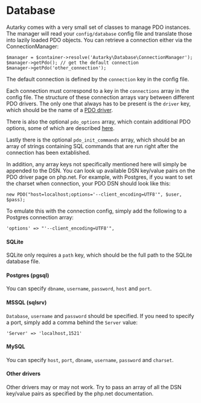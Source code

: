 # Database

Autarky comes with a very small set of classes to manage PDO instances. The manager will read your `config/database` config file and translate those into lazily loaded PDO objects. You can retrieve a connection either via the ConnectionManager:

	$manager = $container->resolve('Autarky\Database\ConnectionManager');
	$manager->getPdo(); // get the default connection
	$manager->getPdo('other_connection');

The default connection is defined by the `connection` key in the config file.

Each connection must correspond to a key in the `connections` array in the config file. The structure of these connection arrays vary between different PDO drivers. The only one that always has to be present is the `driver` key, which should be the name of a [PDO driver](http://php.net/manual/en/pdo.drivers.php).

There is also the optional `pdo_options` array, which contain additional PDO options, some of which are described [here](http://php.net/manual/en/pdo.setattribute.php).

Lastly there is the optional `pdo_init_commands` array, which should be an array of strings containing SQL commands that are run right after the connection has been extablished.

In addition, any array keys not specifically mentioned here will simply be appended to the DSN. You can look up available DSN key/value pairs on the PDO driver page on php.net. For example, with Postgres, if you want to set the charset when connection, your PDO DSN should look like this:

	new PDO("host=localhost;options='--client_encoding=UTF8'", $user, $pass);

To emulate this with the connection config, simply add the following to a Postgres connection array:

	'options' => "'--client_encoding=UTF8'",

#### SQLite

SQLite only requires a `path` key, which should be the full path to the SQLite database file.

#### Postgres (pgsql)

You can specify `dbname`, `username`, `password`, `host` and `port`.

#### MSSQL (sqlsrv)

`Database`, `username` and `password` should be specified. If you need to specify a port, simply add a comma behind the `Server` value:

	'Server' => 'localhost,1521'

#### MySQL

You can specify `host`, `port`, `dbname`, `username`, `password` and `charset`.

#### Other drivers

Other drivers may or may not work. Try to pass an array of all the DSN key/value pairs as specified by the php.net documentation.
